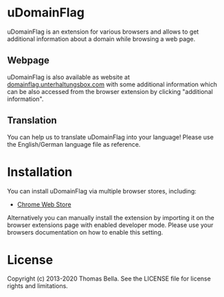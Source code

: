 uDomainFlag
===========

uDomainFlag is an extension for various browsers and allows to get additional information about a domain while browsing a web page.

## Webpage
uDomainFlag is also available as website at [domainflag.unterhaltungsbox.com](http://domainflag.unterhaltungsbox.com/) with some additional information which can be also accessed from the browser extension by clicking "additional information".

## Translation
You can help us to translate uDomainFlag into your language! Please use the English/German language file as reference.

# Installation
You can install uDomainFlag via multiple browser stores, including:
- [Chrome Web Store](https://chrome.google.com/webstore/detail/udomainflag/eklbfdpploakpkdakoielobggbhemlnm)

Alternatively you can manually install the extension by importing it on the browser extensions page with enabled developer mode. Please use your browsers documentation on how to enable this setting.

# License
Copyright (c) 2013-2020 Thomas Bella.
See the LICENSE file for license rights and limitations.
